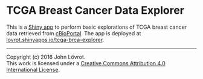 TCGA Breast Cancer Data Explorer
================================

This is a [Shiny app](http://shiny.rstudio.com/) to perform basic explorations of TCGA breast cancer data retrieved from [cBioPortal](http://www.cbioportal.org/).
The app is deployed at [lovrot.shinyapps.io/tcga-brca-explorer](http://lovrot.shinyapps.io/tcga-brca-explorer).

- - -

Copyright (c) 2016 John Lövrot.  
This work is licensed under a [Creative Commons Attribution 4.0 International License](http://creativecommons.org/licenses/by/4.0/).
